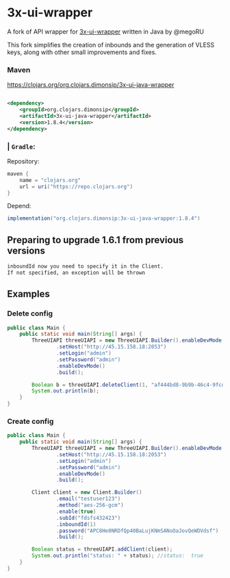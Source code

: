 # 3x-ui-wrapper

A fork of API wrapper for [3x-ui-wrapper](https://github.com/MHSanaei/3x-ui) written in Java by @megoRU

This fork simplifies the creation of inbounds and the generation of VLESS keys, along with other small improvements and fixes.

### Maven

https://clojars.org/org.clojars.dimonsip/3x-ui-java-wrapper

```xml

<dependency>
    <groupId>org.clojars.dimonsip</groupId>
    <artifactId>3x-ui-java-wrapper</artifactId>
    <version>1.8.4</version>
</dependency>
```

### | `Gradle`:
Repository:
```groovy
maven {
    name = "clojars.org"
    url = uri("https://repo.clojars.org")
}
```
Depend:
```groovy
implementation("org.clojars.dimonsip:3x-ui-java-wrapper:1.8.4")
```
## Preparing to upgrade 1.6.1 from previous versions

```html
inboundId now you need to specify it in the Client. 
If not specified, an exception will be thrown
```

## Examples

### Delete config

```java
public class Main {
    public static void main(String[] args) {
        ThreeUIAPI threeUIAPI = new ThreeUIAPI.Builder().enableDevMode()
                .setHost("http://45.15.158.18:2053")
                .setLogin("admin")
                .setPassword("admin")
                .enableDevMode()
                .build();

        Boolean b = threeUIAPI.deleteClient(1, "af444bd8-9b9b-46c4-9fcd-971153852d89"); //or email 432fdgd
        System.out.println(b);
    }
}
```

### Create config
```java
public class Main {
    public static void main(String[] args) {
        ThreeUIAPI threeUIAPI = new ThreeUIAPI.Builder().enableDevMode()
                .setHost("http://45.15.158.18:2053")
                .setLogin("admin")
                .setPassword("admin")
                .enableDevMode()
                .build();

        Client client = new Client.Builder()
                .email("testuser123")
                .method("aes-256-gcm")
                .enable(true)
                .subId("fdsfs432423")
                .inboundId(1)
                .password("APC8He0NRDfQp40BaLujKNmSANoOaJovQeWDVdsf")
                .build();

        Boolean status = threeUIAPI.addClient(client);
        System.out.println("status: " + status); //status:  true
    }
}
```
